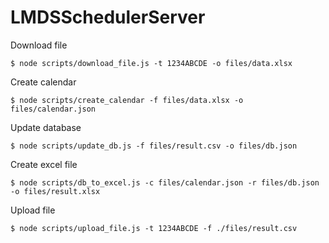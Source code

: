 # LMDSSchedulerServer
Download file
```console
$ node scripts/download_file.js -t 1234ABCDE -o files/data.xlsx
```

Create calendar
```console
$ node scripts/create_calendar -f files/data.xlsx -o files/calendar.json
```

Update database
```console
$ node scripts/update_db.js -f files/result.csv -o files/db.json
```

Create excel file
```console
$ node scripts/db_to_excel.js -c files/calendar.json -r files/db.json -o files/result.xlsx
```

Upload file
```console
$ node scripts/upload_file.js -t 1234ABCDE -f ./files/result.csv
```
